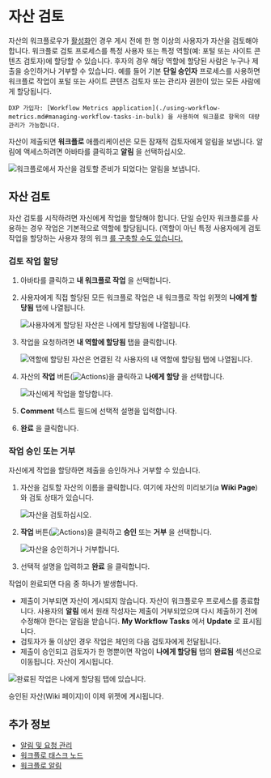 # 자산 검토

자산의 워크플로우가 [활성화](./activating-workflow.md)인 경우 게시 전에 한 명 이상의 사용자가 자산을 검토해야 합니다. 워크플로 검토 프로세스를 특정 사용자 또는 특정 역할(예: 포털 또는 사이트 콘텐츠 검토자)에 할당할 수 있습니다. 후자의 경우 해당 역할에 할당된 사람은 누구나 제출을 승인하거나 거부할 수 있습니다. 예를 들어 기본 **단일 승인자** 프로세스를 사용하면 워크플로 작업이 포털 또는 사이트 콘텐츠 검토자 또는 관리자 권한이 있는 모든 사람에게 할당됩니다.

```{tip}
DXP 가입자: [Workflow Metrics application](./using-workflow-metrics.md#managing-workflow-tasks-in-bulk) 을 사용하여 워크플로 항목의 대량 관리가 가능합니다.
```

자산이 제출되면 **워크플로** 애플리케이션은 모든 잠재적 검토자에게 알림을 보냅니다. 알림에 액세스하려면 아바타를 클릭하고 **알림** 을 선택하십시오.

![워크플로에서 자산을 검토할 준비가 되었다는 알림을 보냅니다.](./reviewing-assets/images/01.png)

## 자산 검토

자산 검토를 시작하려면 자신에게 작업을 할당해야 합니다. 단일 승인자 워크플로를 사용하는 경우 작업은 기본적으로 역할에 할당됩니다. (역할이 아닌 특정 사용자에게 검토 작업을 할당하는 사용자 정의 워크 [를 구축할 수도 있습니다.](../designing-and-managing-workflows/building-workflows.md)

### 검토 작업 할당

1. 아바타를 클릭하고 **내 워크플로 작업** 을 선택합니다.
1. 사용자에게 직접 할당된 모든 워크플로 작업은 내 워크플로 작업 위젯의 **나에게 할당됨** 탭에 나열됩니다.

    ![사용자에게 할당된 자산은 나에게 할당됨에 나열됩니다.](./reviewing-assets/images/02.png)

1. 작업을 요청하려면 **내 역할에 할당됨** 탭을 클릭합니다.

    ![역할에 할당된 자산은 연결된 각 사용자의 내 역할에 할당됨 탭에 나열됩니다.](./reviewing-assets/images/03.png)

1. 자산의 **작업** 버튼(![Actions](../../../images/icon-actions.png))을 클릭하고 **나에게 할당** 을 선택합니다.

    ![자신에게 작업을 할당합니다.](./reviewing-assets/images/04.png)

1. **Comment** 텍스트 필드에 선택적 설명을 입력합니다.
1. **완료** 을 클릭합니다.

### 작업 승인 또는 거부

자신에게 작업을 할당하면 제출을 승인하거나 거부할 수 있습니다.

1. 자산을 검토할 자산의 이름을 클릭합니다. 여기에 자산의 미리보기(a **Wiki Page**)와 검토 상태가 있습니다.

    ![자산을 검토하십시오.](./reviewing-assets/images/05.png)

1. **작업** 버튼(![Actions](../../../images/icon-actions.png))을 클릭하고 **승인** 또는 **거부** 을 선택합니다.

     ![자산을 승인하거나 거부합니다.](./reviewing-assets/images/06.png)

1. 선택적 설명을 입력하고 **완료** 을 클릭합니다.

작업이 완료되면 다음 중 하나가 발생합니다.

* 제출이 거부되면 자산이 게시되지 않습니다. 자산이 워크플로우 프로세스를 종료합니다. 사용자의 **알림** 에서 원래 작성자는 제출이 거부되었으며 다시 제출하기 전에 수정해야 한다는 알림을 받습니다. **My Workflow Tasks** 에서 **Update** 로 표시됩니다.
* 검토자가 둘 이상인 경우 작업은 체인의 다음 검토자에게 전달됩니다.
* 제출이 승인되고 검토자가 한 명뿐이면 작업이 **나에게 할당됨** 탭의 **완료됨** 섹션으로 이동됩니다. 자산이 게시됩니다.

![완료된 작업은 나에게 할당됨 탭에 있습니다.](./reviewing-assets/images/07.png)

승인된 자산(Wiki 페이지)이 이제 위젯에 게시됩니다.

## 추가 정보

* [알림 및 요청 관리](../../../collaboration-and-social/notifications-and-requests/user-guide/managing-notifications-and-requests.md)
* [워크플로 태스크 노드](../developer-guide/workflow-task-node-reference.md)
* [워크플로 알림](https://help.liferay.com/hc/articles/360028834772-Workflow-Notifications)

